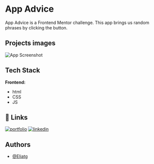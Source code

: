 
# App Advice

App Advice is a Frontend Mentor challenge. This app brings us random phrases by clicking the button. 




## Projects images

![App Screenshot](https://i.postimg.cc/RFXZJbRM/app-Advice.png)


## Tech Stack

**Frontend:** 
- html
- CSS
- JS




## 🔗 Links
[![portfolio](https://img.shields.io/badge/my_portfolio-000?style=for-the-badge&logo=ko-fi&logoColor=white)](https://eliatoribio.netlify.app/)
[![linkedin](https://img.shields.io/badge/linkedin-0A66C2?style=for-the-badge&logo=linkedin&logoColor=white)](https://www.linkedin.com/in/eliatoribio/)

## Authors

- [@Eliatg](https://www.linkedin.com/in/eliatoribio/)

